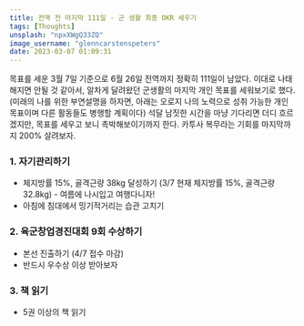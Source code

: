 ```yaml
---
title: 전역 전 마지막 111일 - 군 생활 최종 OKR 세우기
tags: [Thoughts]
unsplash: "npxXWgQ33ZQ"
image_username: "glenncarstenspeters"
date: 2023-03-07 01:09:31
---
```


목표를 세운 3월 7일 기준으로 6월 26일 전역까지 정확히 111일이 남았다. 이대로 나태해지면 안될 것 같아서, 알차게 달려왔던 군생활의 마지막 개인 목표를 세워보기로 했다. (미래의 나를 위한 부연설명을 하자면, 아래는 오로지 나의 노력으로 성취 가능한 개인 목표이며 다른 활동들도 병행할 계획이다)
석달 남짓한 시간을 마냥 기다리면 더디 흐르겠지만, 목표를 세우고 보니 촉박해보이기까지 한다. 카투사 복무라는 기회를 마지막까지 200% 살려보자.

### 1. 자기관리하기

- 체지방률 15%, 골격근량 38kg 달성하기 (3/7 현재 체지방률 15%, 골격근량 32.8kg) - 여름에 나시입고 여행다니자!
- 아침에 침대에서 밍기적거리는 습관 고치기

### 2. 육군창업경진대회 9회 수상하기

- 본선 진출하기 (4/7 접수 마감)
- 반드시 우수상 이상 받아보자

### 3. 책 읽기

- 5권 이상의 책 읽기
